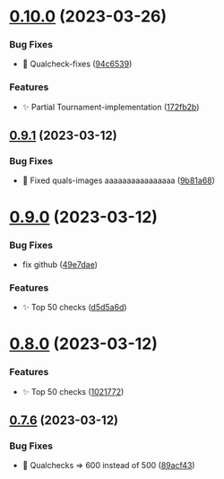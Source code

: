 # [0.10.0](https://github.com/mgtourney/website/compare/v0.9.1...v0.10.0) (2023-03-26)


### Bug Fixes

* :bug: Qualcheck-fixes ([94c6539](https://github.com/mgtourney/website/commit/94c653991df0c879dadf706a4a52be8371ac7bf9))


### Features

* :sparkles: Partial Tournament-implementation ([172fb2b](https://github.com/mgtourney/website/commit/172fb2b66a31f435e151bdf992a1099ae93db710))



## [0.9.1](https://github.com/mgtourney/website/compare/v0.9.0...v0.9.1) (2023-03-12)


### Bug Fixes

* :bug: Fixed quals-images aaaaaaaaaaaaaaaa ([9b81a68](https://github.com/mgtourney/website/commit/9b81a681291d4fbbe7c79dc8a85bcf4dde9e5a26))



# [0.9.0](https://github.com/mgtourney/website/compare/v0.8.0...v0.9.0) (2023-03-12)


### Bug Fixes

* fix github ([49e7dae](https://github.com/mgtourney/website/commit/49e7dae365b43ad4ac762aea39207a3b69c703f7))


### Features

* :sparkles: Top 50 checks ([d5d5a6d](https://github.com/mgtourney/website/commit/d5d5a6d0dc74d7409547cddff2815ab13c7a1997))



# [0.8.0](https://github.com/mgtourney/website/compare/v0.7.6...v0.8.0) (2023-03-12)


### Features

* :sparkles: Top 50 checks ([1021772](https://github.com/mgtourney/website/commit/1021772bbcf19b084881ac9d5762164a1d42ba74))



## [0.7.6](https://github.com/mgtourney/website/compare/v0.7.5...v0.7.6) (2023-03-12)


### Bug Fixes

* :bug: Qualchecks => 600 instead of 500 ([89acf43](https://github.com/mgtourney/website/commit/89acf430efbca968dc3ad0282c90269d131ad2d4))



